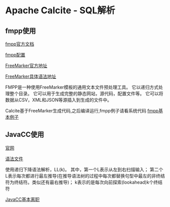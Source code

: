 # Apache Calcite - SQL解析

## fmpp使用
[fmpp官方文档](http://fmpp.sourceforge.net/)

[fmpp配置](http://fmpp.sourceforge.net/settings.htm)

[FreeMarker官方地址](http://freemarker.foofun.cn/index.html)

[FreeMarker具体语法地址](http://freemarker.foofun.cn/dgui_template_exp.html)

FMPP是一种使用FreeMarker模板的通用文本文件预处理工具。
它以递归方式处理整个目录。
它可以用于生成完整的静态网站，源代码，配置文件等。
它可以将数据从CSV，XML和JSON等源插入到生成的文件中。

Calcite基于FreeMarker生成代码,之后编译运行,fmpp例子请看系统代码
[fmpp基本例子](/calcite-tutorial-2-parser/parser-1-fmpp-tutorial/README.md)

## JavaCC使用

[官网](https://javacc.or)

[语法文件](https://javacc.org/javaccgrm)

使用递归下降语法解析，LL(k)。
其中，第一个L表示从左到右扫描输入；
第二个L表示每次都进行最左推导(在推导语法树的过程中每次都替换句型中最左的非终结符为终结符。类似还有最右推导)；
k表示的是每次向前探索(lookahead)k个终结符

[JavaCC基本离职](/calcite-tutorial-2-parser/parser-2-javacc-tutorial/README.md)







